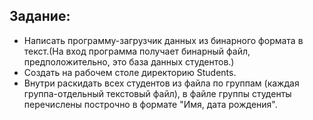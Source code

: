 ## Задание: 
* Написать программу-загрузчик данных из бинарного формата в текст.(На вход программа получает бинарный файл, предположительно, это база данных студентов.)
* Создать на рабочем столе директорию Students.
* Внутри раскидать всех студентов из файла по группам (каждая группа-отдельный текстовый файл), в файле группы студенты перечислены построчно в формате "Имя, дата рождения".
